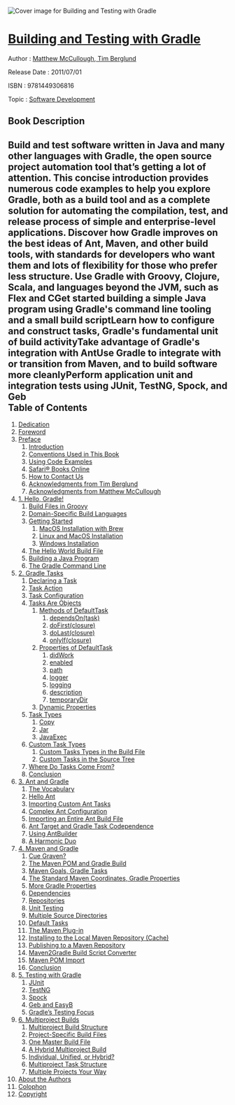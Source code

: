 ![Cover image for Building and Testing with Gradle](https://imgdetail.ebookreading.net/cover/cover/software_development/EB9781449306816.jpg)

[Building and Testing with Gradle](https://ebookreading.net/view/book/Building+and+Testing+with+Gradle-EB9781449306816_1.html "Building and Testing with Gradle")
====================================================================================================================

Author : [Matthew McCullough](https://ebookreading.net/search/author/Matthew+McCullough),[ Tim Berglund](https://ebookreading.net/search/author/+Tim+Berglund)

Release Date : 2011/07/01

ISBN : 9781449306816

Topic : [Software Development](https://ebookreading.net/search/category/software-development)

Book Description
-----------------

Build and test software written in Java and many other languages with Gradle, the open source project automation tool that’s getting a lot of attention. This concise introduction provides numerous code examples to help you explore Gradle, both as a build tool and as a complete solution for automating the compilation, test, and release process of simple and enterprise-level applications.
Discover how Gradle improves on the best ideas of Ant, Maven, and other build tools, with standards for developers who want them and lots of flexibility for those who prefer less structure.
Use Gradle with Groovy, Clojure, Scala, and languages beyond the JVM, such as Flex and CGet started building a simple Java program using Gradle's command line tooling and a small build scriptLearn how to configure and construct tasks, Gradle's fundamental unit of build activityTake advantage of Gradle's integration with AntUse Gradle to integrate with or transition from Maven, and to build software more cleanlyPerform application unit and integration tests using JUnit, TestNG, Spock, and Geb              
Table of Contents
-----------------

1. [Dedication](https://ebookreading.net/view/book/Building+and+Testing+with+Gradle-EB9781449306816_3.html)
1. [Foreword](https://ebookreading.net/view/book/Building+and+Testing+with+Gradle-EB9781449306816_4.html)
1. [Preface](https://ebookreading.net/view/book/Building+and+Testing+with+Gradle-EB9781449306816_5.html)
    1. [Introduction](https://ebookreading.net/view/book/Building+and+Testing+with+Gradle-EB9781449306816_5.html#I_sect1_d1e196)
    1. [Conventions Used in This Book](https://ebookreading.net/view/book/Building+and+Testing+with+Gradle-EB9781449306816_5.html#I_sect1_d1e209)
    1. [Using Code Examples](https://ebookreading.net/view/book/Building+and+Testing+with+Gradle-EB9781449306816_5.html#I_sect1_d1e248)
    1. [Safari® Books Online](https://ebookreading.net/view/book/Building+and+Testing+with+Gradle-EB9781449306816_5.html#I_sect1_d1e269)
    1. [How to Contact Us](https://ebookreading.net/view/book/Building+and+Testing+with+Gradle-EB9781449306816_5.html#I_sect1_d1e282)
    1. [Acknowledgments from Tim Berglund](https://ebookreading.net/view/book/Building+and+Testing+with+Gradle-EB9781449306816_5.html#I_sect1_d1e324)
    1. [Acknowledgments from Matthew McCullough](https://ebookreading.net/view/book/Building+and+Testing+with+Gradle-EB9781449306816_5.html#I_sect1_d1e341)
1. [1. Hello, Gradle!](https://ebookreading.net/view/book/Building+and+Testing+with+Gradle-EB9781449306816_6.html)
    1. [Build Files in Groovy](https://ebookreading.net/view/book/Building+and+Testing+with+Gradle-EB9781449306816_6.html#_build_files_in_gro)
    1. [Domain-Specific Build Languages](https://ebookreading.net/view/book/Building+and+Testing+with+Gradle-EB9781449306816_6.html#_domain_specific_bu)
    1. [Getting Started](https://ebookreading.net/view/book/Building+and+Testing+with+Gradle-EB9781449306816_6.html#installing-gradle)
        1. [MacOS Installation with Brew](https://ebookreading.net/view/book/Building+and+Testing+with+Gradle-EB9781449306816_6.html#_macos_installation)
        1. [Linux and MacOS Installation](https://ebookreading.net/view/book/Building+and+Testing+with+Gradle-EB9781449306816_6.html#_linux_and_macos_in)
        1. [Windows Installation](https://ebookreading.net/view/book/Building+and+Testing+with+Gradle-EB9781449306816_6.html#_windows_installati)
    1. [The Hello World Build File](https://ebookreading.net/view/book/Building+and+Testing+with+Gradle-EB9781449306816_6.html#simplest-gradle-bui)
    1. [Building a Java Program](https://ebookreading.net/view/book/Building+and+Testing+with+Gradle-EB9781449306816_6.html#building-java-code)
    1. [The Gradle Command Line](https://ebookreading.net/view/book/Building+and+Testing+with+Gradle-EB9781449306816_6.html#gradle-command-line)
1. [2. Gradle Tasks](https://ebookreading.net/view/book/Building+and+Testing+with+Gradle-EB9781449306816_7.html)
    1. [Declaring a Task](https://ebookreading.net/view/book/Building+and+Testing+with+Gradle-EB9781449306816_7.html#_declaring_a_task)
    1. [Task Action](https://ebookreading.net/view/book/Building+and+Testing+with+Gradle-EB9781449306816_7.html#task-action)
    1. [Task Configuration](https://ebookreading.net/view/book/Building+and+Testing+with+Gradle-EB9781449306816_7.html#task-configuration)
    1. [Tasks Are Objects](https://ebookreading.net/view/book/Building+and+Testing+with+Gradle-EB9781449306816_7.html#tasks-as-objects)
        1. [Methods of DefaultTask](https://ebookreading.net/view/book/Building+and+Testing+with+Gradle-EB9781449306816_7.html#_methods_of_literal)
            1. [dependsOn(task)](https://ebookreading.net/view/book/Building+and+Testing+with+Gradle-EB9781449306816_7.html#id848078)
            1. [doFirst(closure)](https://ebookreading.net/view/book/Building+and+Testing+with+Gradle-EB9781449306816_7.html#task-do-first)
            1. [doLast(closure)](https://ebookreading.net/view/book/Building+and+Testing+with+Gradle-EB9781449306816_7.html#do-last)
            1. [onlyIf(closure)](https://ebookreading.net/view/book/Building+and+Testing+with+Gradle-EB9781449306816_7.html#id840966)
        1. [Properties of DefaultTask](https://ebookreading.net/view/book/Building+and+Testing+with+Gradle-EB9781449306816_7.html#_properties_of_lite)
            1. [didWork](https://ebookreading.net/view/book/Building+and+Testing+with+Gradle-EB9781449306816_7.html#id414543)
            1. [enabled](https://ebookreading.net/view/book/Building+and+Testing+with+Gradle-EB9781449306816_7.html#id809531)
            1. [path](https://ebookreading.net/view/book/Building+and+Testing+with+Gradle-EB9781449306816_7.html#id839996)
            1. [logger](https://ebookreading.net/view/book/Building+and+Testing+with+Gradle-EB9781449306816_7.html#logger-property)
            1. [logging](https://ebookreading.net/view/book/Building+and+Testing+with+Gradle-EB9781449306816_7.html#id836290)
            1. [description](https://ebookreading.net/view/book/Building+and+Testing+with+Gradle-EB9781449306816_7.html#id836310)
            1. [temporaryDir](https://ebookreading.net/view/book/Building+and+Testing+with+Gradle-EB9781449306816_7.html#id820320)
        1. [Dynamic Properties](https://ebookreading.net/view/book/Building+and+Testing+with+Gradle-EB9781449306816_7.html#_dynamic_properties)
    1. [Task Types](https://ebookreading.net/view/book/Building+and+Testing+with+Gradle-EB9781449306816_7.html#task-types)
        1. [Copy](https://ebookreading.net/view/book/Building+and+Testing+with+Gradle-EB9781449306816_7.html#id844422)
        1. [Jar](https://ebookreading.net/view/book/Building+and+Testing+with+Gradle-EB9781449306816_7.html#id522563)
        1. [JavaExec](https://ebookreading.net/view/book/Building+and+Testing+with+Gradle-EB9781449306816_7.html#id522565)
    1. [Custom Task Types](https://ebookreading.net/view/book/Building+and+Testing+with+Gradle-EB9781449306816_7.html#custom-tasks)
        1. [Custom Tasks Types in the Build File](https://ebookreading.net/view/book/Building+and+Testing+with+Gradle-EB9781449306816_7.html#_custom_tasks_types)
        1. [Custom Tasks in the Source Tree](https://ebookreading.net/view/book/Building+and+Testing+with+Gradle-EB9781449306816_7.html#_custom_tasks_in_th)
    1. [Where Do Tasks Come From?](https://ebookreading.net/view/book/Building+and+Testing+with+Gradle-EB9781449306816_7.html#_where_do_tasks_com)
    1. [Conclusion](https://ebookreading.net/view/book/Building+and+Testing+with+Gradle-EB9781449306816_7.html#_conclusion)
1. [3. Ant and Gradle](https://ebookreading.net/view/book/Building+and+Testing+with+Gradle-EB9781449306816_8.html)
    1. [The Vocabulary](https://ebookreading.net/view/book/Building+and+Testing+with+Gradle-EB9781449306816_8.html#_the_vocabulary)
    1. [Hello Ant](https://ebookreading.net/view/book/Building+and+Testing+with+Gradle-EB9781449306816_8.html#_hello_ant)
    1. [Importing Custom Ant Tasks](https://ebookreading.net/view/book/Building+and+Testing+with+Gradle-EB9781449306816_8.html#_importing_custom_a)
    1. [Complex Ant Configuration](https://ebookreading.net/view/book/Building+and+Testing+with+Gradle-EB9781449306816_8.html#_complex_ant_config)
    1. [Importing an Entire Ant Build File](https://ebookreading.net/view/book/Building+and+Testing+with+Gradle-EB9781449306816_8.html#_importing_an_entir)
    1. [Ant Target and Gradle Task Codependence](https://ebookreading.net/view/book/Building+and+Testing+with+Gradle-EB9781449306816_8.html#_ant_target_and_gra)
    1. [Using AntBuilder](https://ebookreading.net/view/book/Building+and+Testing+with+Gradle-EB9781449306816_8.html#_using_antbuilder)
    1. [A Harmonic Duo](https://ebookreading.net/view/book/Building+and+Testing+with+Gradle-EB9781449306816_8.html#_a_harmonic_duo)
1. [4. Maven and Gradle](https://ebookreading.net/view/book/Building+and+Testing+with+Gradle-EB9781449306816_9.html)
    1. [Cue Graven?](https://ebookreading.net/view/book/Building+and+Testing+with+Gradle-EB9781449306816_9.html#_cue_graven)
    1. [The Maven POM and Gradle Build](https://ebookreading.net/view/book/Building+and+Testing+with+Gradle-EB9781449306816_9.html#_the_maven_pom_and_)
    1. [Maven Goals, Gradle Tasks](https://ebookreading.net/view/book/Building+and+Testing+with+Gradle-EB9781449306816_9.html#_maven_goals_gradle)
    1. [The Standard Maven Coordinates, Gradle Properties](https://ebookreading.net/view/book/Building+and+Testing+with+Gradle-EB9781449306816_9.html#_the_standard_maven)
    1. [More Gradle Properties](https://ebookreading.net/view/book/Building+and+Testing+with+Gradle-EB9781449306816_9.html#_more_gradle_proper)
    1. [Dependencies](https://ebookreading.net/view/book/Building+and+Testing+with+Gradle-EB9781449306816_9.html#_dependencies)
    1. [Repositories](https://ebookreading.net/view/book/Building+and+Testing+with+Gradle-EB9781449306816_9.html#_repositories)
    1. [Unit Testing](https://ebookreading.net/view/book/Building+and+Testing+with+Gradle-EB9781449306816_9.html#_unit_testing)
    1. [Multiple Source Directories](https://ebookreading.net/view/book/Building+and+Testing+with+Gradle-EB9781449306816_9.html#_multiple_source_di)
    1. [Default Tasks](https://ebookreading.net/view/book/Building+and+Testing+with+Gradle-EB9781449306816_9.html#_default_tasks)
    1. [The Maven Plug-in](https://ebookreading.net/view/book/Building+and+Testing+with+Gradle-EB9781449306816_9.html#_the_maven_plugin)
    1. [Installing to the Local Maven Repository (Cache)](https://ebookreading.net/view/book/Building+and+Testing+with+Gradle-EB9781449306816_9.html#_installing_to_the_)
    1. [Publishing to a Maven Repository](https://ebookreading.net/view/book/Building+and+Testing+with+Gradle-EB9781449306816_9.html#_publishing_to_a_ma)
    1. [Maven2Gradle Build Script Converter](https://ebookreading.net/view/book/Building+and+Testing+with+Gradle-EB9781449306816_9.html#_maven2gradle_build)
    1. [Maven POM Import](https://ebookreading.net/view/book/Building+and+Testing+with+Gradle-EB9781449306816_9.html#_maven_pom_import)
    1. [Conclusion](https://ebookreading.net/view/book/Building+and+Testing+with+Gradle-EB9781449306816_9.html#_in_sum)
1. [5. Testing with Gradle](https://ebookreading.net/view/book/Building+and+Testing+with+Gradle-EB9781449306816_10.html)
    1. [JUnit](https://ebookreading.net/view/book/Building+and+Testing+with+Gradle-EB9781449306816_10.html#junit)
    1. [TestNG](https://ebookreading.net/view/book/Building+and+Testing+with+Gradle-EB9781449306816_10.html#_testng)
    1. [Spock](https://ebookreading.net/view/book/Building+and+Testing+with+Gradle-EB9781449306816_10.html#_spock)
    1. [Geb and EasyB](https://ebookreading.net/view/book/Building+and+Testing+with+Gradle-EB9781449306816_10.html#_geb_and_easyb)
    1. [Gradle’s Testing Focus](https://ebookreading.net/view/book/Building+and+Testing+with+Gradle-EB9781449306816_10.html#_gradle_8217_s_test)
1. [6. Multiproject Builds](https://ebookreading.net/view/book/Building+and+Testing+with+Gradle-EB9781449306816_11.html)
    1. [Multiproject Build Structure](https://ebookreading.net/view/book/Building+and+Testing+with+Gradle-EB9781449306816_11.html#_multi_project_buil)
    1. [Project-Specific Build Files](https://ebookreading.net/view/book/Building+and+Testing+with+Gradle-EB9781449306816_11.html#_project_specific_b)
    1. [One Master Build File](https://ebookreading.net/view/book/Building+and+Testing+with+Gradle-EB9781449306816_11.html#_one_master_build_f)
    1. [A Hybrid Multiproject Build](https://ebookreading.net/view/book/Building+and+Testing+with+Gradle-EB9781449306816_11.html#_a_hybrid_multi_pro)
    1. [Individual, Unified, or Hybrid?](https://ebookreading.net/view/book/Building+and+Testing+with+Gradle-EB9781449306816_11.html#_individual_unified)
    1. [Multiproject Task Structure](https://ebookreading.net/view/book/Building+and+Testing+with+Gradle-EB9781449306816_11.html#_multi_project_task)
    1. [Multiple Projects Your Way](https://ebookreading.net/view/book/Building+and+Testing+with+Gradle-EB9781449306816_11.html#_multiple_projects_)
1. [About the Authors](https://ebookreading.net/view/book/Building+and+Testing+with+Gradle-EB9781449306816_12.html)
1. [Colophon](https://ebookreading.net/view/book/Building+and+Testing+with+Gradle-EB9781449306816_13.html)
1. [Copyright](https://ebookreading.net/view/book/Building+and+Testing+with+Gradle-EB9781449306816_14.html)
